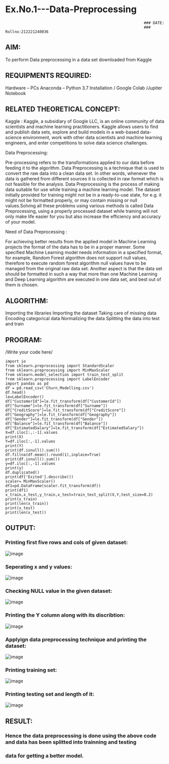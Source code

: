 # Ex.No.1---Data-Preprocessing                                                                                                          
                                                                 ### DATE:
                                                                 ### Rollno:212221240036
## AIM:

To perform Data preprocessing in a data set downloaded from Kaggle

## REQUIPMENTS REQUIRED:
Hardware – PCs
Anaconda – Python 3.7 Installation / Google Colab /Jupiter Notebook

## RELATED THEORETICAL CONCEPT:

Kaggle :
Kaggle, a subsidiary of Google LLC, is an online community of data scientists and machine learning practitioners. Kaggle allows users to find and publish data sets, explore and build models in a web-based data-science environment, work with other data scientists and machine learning engineers, and enter competitions to solve data science challenges.

Data Preprocessing:

Pre-processing refers to the transformations applied to our data before feeding it to the algorithm. Data Preprocessing is a technique that is used to convert the raw data into a clean data set. In other words, whenever the data is gathered from different sources it is collected in raw format which is not feasible for the analysis.
Data Preprocessing is the process of making data suitable for use while training a machine learning model. The dataset initially provided for training might not be in a ready-to-use state, for e.g. it might not be formatted properly, or may contain missing or null values.Solving all these problems using various methods is called Data Preprocessing, using a properly processed dataset while training will not only make life easier for you but also increase the efficiency and accuracy of your model.

Need of Data Preprocessing :

For achieving better results from the applied model in Machine Learning projects the format of the data has to be in a proper manner. Some specified Machine Learning model needs information in a specified format, for example, Random Forest algorithm does not support null values, therefore to execute random forest algorithm null values have to be managed from the original raw data set.
Another aspect is that the data set should be formatted in such a way that more than one Machine Learning and Deep Learning algorithm are executed in one data set, and best out of them is chosen.


## ALGORITHM:
Importing the libraries
Importing the dataset
Taking care of missing data
Encoding categorical data
Normalizing the data
Splitting the data into test and train

## PROGRAM:
/Write your code here/
~~~
import io
from sklearn.preprocessing import StandardScaler
from sklearn.preprocessing import MinMaxScaler
from sklearn.model_selection import train_test_split
from sklearn.preprocessing import LabelEncoder
import pandas as pd
df = pd.read_csv('Churn_Modelling.csv')
df.head()
le=LabelEncoder()
df["CustomerId"]=le.fit_transform(df["CustomerId"])
df["Surname"]=le.fit_transform(df["Surname"])
df["CreditScore"]=le.fit_transform(df["CreditScore"])
df["Geography"]=le.fit_transform(df["Geography"])
df["Gender"]=le.fit_transform(df["Gender"])
df["Balance"]=le.fit_transform(df["Balance"])
df["EstimatedSalary"]=le.fit_transform(df["EstimatedSalary"])
X=df.iloc[:,:-1].values
print(X)
Y=df.iloc[:,-1].values
print(Y)
print(df.isnull().sum())
df.fillna(df.mean().round(1),inplace=True)
print(df.isnull().sum())
y=df.iloc[:,-1].values
print(y)
df.duplicated()
print(df['Exited'].describe())
scaler= MinMaxScaler()
df1=pd.DataFrame(scaler.fit_transform(df))
print(df1)
x_train,x_test,y_train,x_test=train_test_split(X,Y,test_size=0.2)
print(x_train)
print(len(x_train))
print(x_test)
print(len(x_test))
~~~
## OUTPUT:
### Printing first five rows and cols of given dataset:
![image](https://user-images.githubusercontent.com/93427264/229359845-cb939621-0459-43ec-89fd-a6f64954d8b9.png)
### Seperating x and y values:
![image](https://user-images.githubusercontent.com/93427264/229359871-b0f2390f-7c2c-4475-9c06-77f9e02443d9.png)
### Checking NULL value in the given dataset:
![image](https://user-images.githubusercontent.com/93427264/229359905-7242ba39-daef-4fbe-b5a8-68b3fecfbc62.png)
### Printing the Y column along with its discribtion:
![image](https://user-images.githubusercontent.com/93427264/229360039-2e50d2bf-3ed3-49fa-bcb2-eb6b4abc2973.png)
### Applyign data preprocessing technique and printing the dataset:
![image](https://user-images.githubusercontent.com/93427264/229360121-85463e88-3fa5-4d1f-825f-4acddd762314.png)
### Printing training set:
![image](https://user-images.githubusercontent.com/93427264/229360208-dd9c0e8f-f1b2-4b13-8124-c8dbac7ad485.png)
### Printing testing set and length of it:
![image](https://user-images.githubusercontent.com/93427264/229360244-28e2fa80-b67b-4431-aff2-1df167281f9c.png)

## RESULT:
### Hence the data preprocessing is done using the above code and data has been splitted into trainning and testing
### data for getting a better model.


